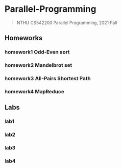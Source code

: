 # Parallel-Programming
>  NTHU CS542200 Parallel Programming, 2021 Fall
## Homeworks
### homework1 Odd-Even sort
### homework2 Mandelbrot set
### homework3 All-Pairs Shortest Path
### homework4 MapReduce

## Labs
### lab1
### lab2
### lab3
### lab4
